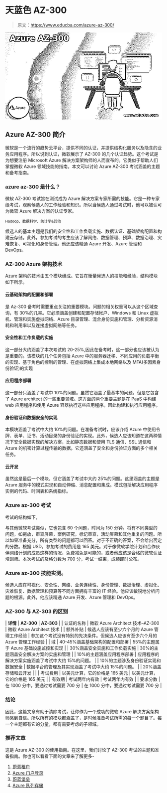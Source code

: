 # 天蓝色 AZ-300

> 原文：<https://www.educba.com/azure-az-300/>

![Azure AZ-300](img/1c9a6f4dd5a0773a2bbf6729c4ee5c58.png)



## Azure AZ-300 简介

微软是一个流行的趋势云平台，提供不同的认证，并提供结构化服务以及隐含的业务应用程序。所以说到认证，微软展示了 AZ-300 的几个认证趋势。这个考试是为想要注册 Microsoft Azure 解决方案架构师的人而宣布的。它类似于帮助人们掌握微软 Azure 领域技能的指南。本文可以讨论 Azure AZ-300 考试涵盖的主题和备考指南。

### azure az-300 是什么？

微软 AZ-300 考试旨在测试成为 Azure 解决方案专家所需的技能。它是一种专家级考试，观察候选人的工作经验和知识。所以当候选人通过考试时，他可以被认可为微软 Azure 解决方案的认证专家。

<small>Hadoop、数据科学、统计学&其他</small>

候选人的基本主题是我们的安全性和工作负载实施、数据认证、基础架构配置和构建云存储。此外，参加考试的考生应该了解网络、数据管理、预算、数据治理、灾难恢复、可视化和身份管理。他还应该精通 Azure 开发、Azure 管理和 DevOps。

### AZ-300 Azure 架构技术

Azure 架构的技术由五个模块组成。它旨在衡量候选人的技能和经验，结构模块如下所示。

#### 云基础架构的配置和部署

是 Az-300 备考时需要重点关注的重要模块。问题的相关权重可以从这个区域查询，有 30%的几率。它必须涵盖创建和配置存储帐户、Windows 和 Linux 虚拟机、管理和实施虚拟网络、Azure 目录管理、混合身份实施和管理、分析资源消耗和利用率以及连接虚拟网络等任务。

#### 安全性和工作负载的实施

这一部分大约涵盖了本次考试的 20-25%,因此在备考时，这一部分也应该被认为是重要的。该模块的几个任务包括 Azure 中的服务器迁移、不同应用的负载平衡的实现、基于角色的控制的管理、在虚拟网络上集成本地网络以及 MFA(多因素身份验证)的实现

#### 应用程序部署

这一部分只涵盖了考试中 10%的问题。虽然它涵盖了最基本的问题，但是它包含了 Azure architect 的一些重要领域。这方面的两个重要主题是在 PaaS 中构建 web 应用程序和使用 Azure 容器执行这些应用程序。因此构建和执行应用程序。

#### 身份验证和数据安全的实现

本模块涵盖了考试中大约 10%的问题。在准备考试时，应该介绍 Azure 中使用令牌、表单、证书、活动目录的身份验证的实现。此外，候选人应该知道在这两种情况下安全数据实现的解决方案，比如静态数据和使用 TLS 通信、SSL 通信和 Azure 的机密计算过程传输的数据。它还涵盖了安全和身份验证方面的多个相关任务。

#### 云开发

虽然这是最后一个模块，但它涵盖了考试中大约 25%的问题。这里涵盖的主题是 Azure 服务中的模式实现和自动伸缩、消息配置和集成。模式包括解决应用程序实例的代码、时间表和系统指标。

### Azure az-300 考试

考试的结构如下，

与其他微软考试类似，它也包含 60 个问题，时间为 150 分钟。将有不同类型的问题，如拖放，审查屏幕，案例研究，标记审查，活动屏幕和其他重复的问题。所以如果准备充分，所有类型的问题都可以回答。对于不正确的答案，不会给出否定的分数。根据 USD，参加考试的费用是 165 美元。对于像微软学院计划和合作伙伴网络计划的成员这样的情况，免费减免是可能的，或者他应该是合格的微软认证培训师。本次考试的及格分数为 700 分，考试一结束，成绩即时公布。

### Azure az-300 技能实测。

候选人应在可视化、安全性、网络、业务连续性、身份管理、数据治理、虚拟化、灾难恢复、数据管理和预算等不同方面拥有丰富的 IT 经验。他应该敏锐地分析问题的根源。此外，他应该精通 Azure 开发、Azure 管理和 DevOps。

### AZ-300 与 AZ-303 的区别

| **详情** | **AZ-300** | **AZ-303** |
| 认证的名称 | 微软 Azure Architect 技术–AZ-300 | 微软 Azure Architect 技术 |
| 额外补贴 | 候选人应该有至少六个月的 Azure 管理工作经验 | 参加这个考试没有特别的先决条件。但候选人应该有至少六个月的 Azure 管理工作经验 |
| 域 | 40-45%涵盖基础架构的配置和部署 | 55%的主题属于 Azure 基础设施监控和实现 |
| 30%涵盖安全实施和工作负载实施 | 30%的主题涵盖安全解决方案的实施和管理 |
| 10%的主题涵盖应用程序部署 | 应用程序的解决方案实施涵盖了考试中大约 15%的问题。 |
| 10%的主题涉及身份验证实现和数据安全 | 数据平台的管理及其实现涵盖了考试中大约 15%的问题。 |
| 20%涵盖存储和云开发 |  |
| 考试费用 | 以美元计算，它的价格是 165 美元 | 以美元计算，它的价格是 165 美元 |
| 有效期 | 考试两年内有效 | 考试两年内有效 |
| 要求分数 | 在 1000 分中，要通过考试需要 700 分 | 在 1000 分中，要通过考试需要 700 分 |

### 结论

因此，这篇文章有助于清除考试，让你作为一个成功的微软 Azure 解决方案架构师感到自信。所以所有的模块都涵盖了，是时候准备考试所需的每一个题目了。每一个主题都有它的分量，都有需要考虑的子领域。

### 推荐文章

这是 Azure AZ-300 的使用指南。在这里，我们讨论了 AZ-300 考试的主题和准备指南。你也可以看看下面的文章来了解更多-

1.  [蔚蓝租户](https://www.educba.com/azure-tenant/)
2.  [Azure 门户登录](https://www.educba.com/azure-portal-login/)
3.  [蔚蓝堡垒](https://www.educba.com/azure-bastion/)
4.  [Azure 队列存储](https://www.educba.com/azure-queue-storage/)





